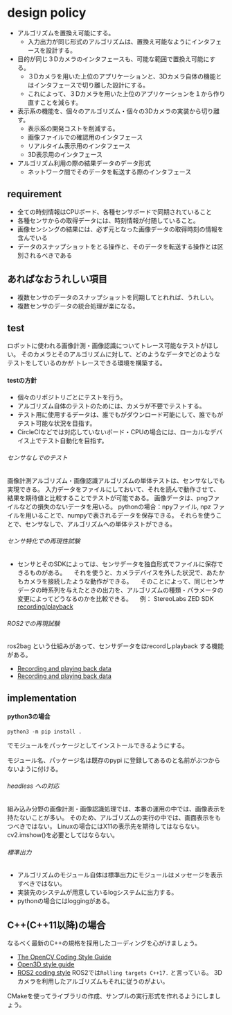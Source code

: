 # design policy
- アルゴリズムを置換え可能にする。
  - 入力出力が同じ形式のアルゴリズムは、置換え可能なようにインタフェースを設計する。
- 目的が同じ３Dカメラのインタフェースも、可能な範囲で置換え可能にする。
  - ３Dカメラを用いた上位のアプリケーションと、3Dカメラ自体の機能とはインタフェースで切り離した設計にする。
  - これによって、３Dカメラを用いた上位のアプリケーションを１から作り直すことを減らす。
- 表示系の機能を、個々のアルゴリズム・個々の3Dカメラの実装から切り離す。
  - 表示系の開発コストを削減する。
  - 画像ファイルでの確認用のインタフェース
  - リアルタイム表示用のインタフェース
  - 3D表示用のインタフェース 
- アルゴリズム利用の際の結果データのデータ形式
  - ネットワーク間でそのデータを転送する際のインタフェース

## requirement
- 全ての時刻情報はCPUボード、各種センサボードで同期されていること
- 各種センサからの取得データには、時刻情報が付随していること。
- 画像センシングの結果には、必ず元となった画像データの取得時刻の情報を含んでいる
- データのスナップショットをとる操作と、そのデータを転送する操作とは区別されるべきである

## あればなおうれしい項目
- 複数センサのデータのスナップショットを同期してとれれば、うれしい。
- 複数センサのデータの統合処理が楽になる。

## test
ロボットに使われる画像計測・画像認識についてトレース可能なテストがほしい。
そのカメラとそのアルゴリズムに対して、どのようなデータでどのようなテストをしているのかが
トレースできる環境を構築する。

#### testの方針
- 個々のリポジトリごとにテストを行う。
- アルゴリズム自体のテストのためには、カメラが不要でテストする。
- テスト用に使用するデータは、誰でもがダウンロード可能にして、誰でもがテスト可能な状況を目指す。
- CircleCIなどでは対応していないボード・CPUの場合には、ローカルなデバイス上でテスト自動化を目指す。
###### センサなしでのテスト
画像計測アルゴリズム・画像認識アルゴリズムの単体テストは、センサなしでも実現できる。
入力データをファイルにしておいて、それを読んで動作させて、結果を期待値と比較することでテストが可能である。
画像データは、pngファイルなどの損失のないデータを用いる。
pythonの場合：npyファイル, npz ファイルを用いることで、numpyで表されるデータを保存できる。
それらを使うことで、センサなしで、アルゴリズムへの単体テストができる。

###### センサ特化での再現性試験
- センサとそのSDKによっては、センサデータを独自形式でファイルに保存できるものがある。
　それを使うと、カメラデバイスを外した状況で、あたかもカメラを接続したような動作ができる。
　そのことによって、同じセンサデータの時系列を与えたときの出力を、アルゴリズムの種類・パラメータの変更によってどうなるのかを比較できる。
　例： StereoLabs ZED SDK
  [recording/playback](https://github.com/stereolabs/zed-sdk/tree/master/recording/playback)

######  ROS2での再現試験
ros2bag という仕組みがあって、センサデータをほrecordしplayback する機能がある。
- [Recording and playing back data](https://docs.ros.org/en/foxy/Tutorials/Beginner-CLI-Tools/Recording-And-Playing-Back-Data/Recording-And-Playing-Back-Data.html)
- [Recording and playing back data](https://docs.ros.org/en/jazzy/Tutorials/Beginner-CLI-Tools/Recording-And-Playing-Back-Data/Recording-And-Playing-Back-Data.html)

## implementation
#### python3の場合
```commandline
python3 -m pip install .
```
でモジュールをパッケージとしてインストールできるようにする。

モジュール名、パッケージ名は既存のpypi に登録してあるのと名前がぶつからないように付ける。

###### headless への対応
組み込み分野の画像計測・画像認識処理では、本番の運用の中では、画像表示を持たないことが多い。
そのため、アルゴリズムの実行の中では、画面表示をもつべきではない。
Linuxの場合にはX11の表示先を期待してはならない。
cv2.imshow()を必要としてはならない。

###### 標準出力
- アルゴリズムのモジュール自体は標準出力にモジュールはメッセージを表示すべきではない。
- 実装先のシステムが用意しているlogシステムに出力する。
- pythonの場合にはloggingがある。

## C++(C++11以降)の場合
なるべく最新のC++の規格を採用したコーディングを心がけましょう。
- [The OpenCV Coding Style Guide](https://github.com/opencv/opencv/wiki/Coding_Style_Guide)
- [Open3D style guide](https://www.open3d.org/docs/0.12.0/contribute/styleguide.html)
- [ROS2 coding style](https://docs.ros.org/en/rolling/The-ROS2-Project/Contributing/Code-Style-Language-Versions.html#id1)
 ROS2では`Rolling targets C++17.` と言っている。
 3Dカメラを利用したアルゴリズムもそれに従うのがよい。


CMakeを使ってライブラリの作成、サンプルの実行形式を作れるようにしましょう。

